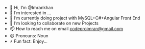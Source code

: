 - 👋 Hi, I’m @Imrankhan
- 👀 I’m interested in ...
- 🌱 I’m currently doing project with MySQL+C#+Angular Front End
- 💞️ I’m looking to collaborate on new Projects
- 📫 How to reach me on email codeproimran@gmail.com  
- 😄 Pronouns: Noun
- ⚡ Fun fact: Enjoy...

<!---
Imrankhan345/Imrankhan345 is a ✨ special ✨ repository because its `README.md` (this file) appears on your GitHub profile.
You can click the Preview link to take a look at your changes.
--->
